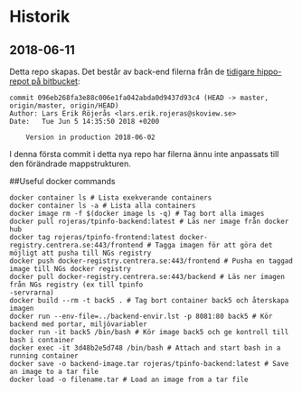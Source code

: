 # Historik 

## 2018-06-11

Detta repo skapas. Det består av back-end filerna från de [tidigare hippo-repot på bitbucket](https://bitbucket.org/lars_erik_r_jer_s/hippo/src/master/ ): 

```
commit 096eb268fa3e88c006e1fa042abda0d9437d93c4 (HEAD -> master, origin/master, origin/HEAD)
Author: Lars Erik Röjerås <lars.erik.rojeras@skoview.se>
Date:   Tue Jun 5 14:35:50 2018 +0200

    Version in production 2018-06-02
```

I denna första commit i detta nya repo har filerna ännu inte anpassats till den förändrade mappstrukturen.

##Useful docker commands
```
docker container ls # Lista exekverande containers  
docker container ls -a # Lista alla containers  
docker image rm -f $(docker image ls -q) # Tag bort alla images  
docker pull rojeras/tpinfo-backend:latest # Läs ner image från docker hub  
docker tag rojeras/tpinfo-frontend:latest docker-registry.centrera.se:443/frontend # Tagga imagen för att göra det möjligt att pusha till NGs registry  
docker push docker-registry.centrera.se:443/frontend # Pusha en taggad image till NGs docker registry  
docker pull docker-registry.centrera.se:443/backend # Läs ner imagen från NGs registry (ex till tpinfo 
-servrarna) 
docker build --rm -t back5 . # Tag bort container back5 och återskapa imagen  
docker run --env-file=../backend-envir.lst -p 8081:80 back5 # Kör backend med portar, miljövariabler  
docker run -it back5 /bin/bash # Kör image back5 och ge kontroll till bash i container  
docker exec -it 3d48b2e5d748 /bin/bash # Attach and start bash in a running container  
docker save -o backend-image.tar rojeras/tpinfo-backend:latest # Save an image to a tar file  
docker load -o filename.tar # Load an image from a tar file 
```

